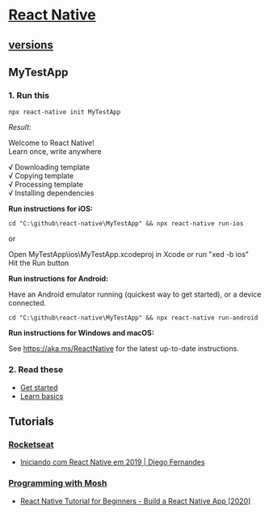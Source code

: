 # [React Native](https://reactnative.dev/)

## [versions](https://reactnative.dev/versions)

## MyTestApp

### 1. Run this

```
npx react-native init MyTestApp
```

*Result:*

Welcome to React Native!  
Learn once, write anywhere  

√ Downloading template  
√ Copying template  
√ Processing template  
√ Installing dependencies  

**Run instructions for iOS:**  

```
cd "C:\github\react-native\MyTestApp" && npx react-native run-ios
```
or  

Open MyTestApp\ios\MyTestApp.xcodeproj in Xcode or run "xed -b ios"  
Hit the Run button  

**Run instructions for Android:**  

Have an Android emulator running (quickest way to get started), or a device connected.  

```
cd "C:\github\react-native\MyTestApp" && npx react-native run-android
```

**Run instructions for Windows and macOS:**  

See https://aka.ms/ReactNative for the latest up-to-date instructions.  

### 2. Read these

- [Get started](https://reactnative.dev/docs/getting-started)  
- [Learn basics](https://reactnative.dev/docs/tutorial)  

## Tutorials

### [Rocketseat](https://rocketseat.com.br/)
- [Iniciando com React Native em 2019 | Diego Fernandes](https://www.youtube.com/watch?v=XcU9GEUZTQA&list=PL85ITvJ7FLojBfY7TifCq7P417AZdsP4k)  

### [Programming with Mosh](https://www.youtube.com/channel/UCWv7vMbMWH4-V0ZXdmDpPBA)
- [React Native Tutorial for Beginners - Build a React Native App [2020]](https://www.youtube.com/watch?v=0-S5a0eXPoc)